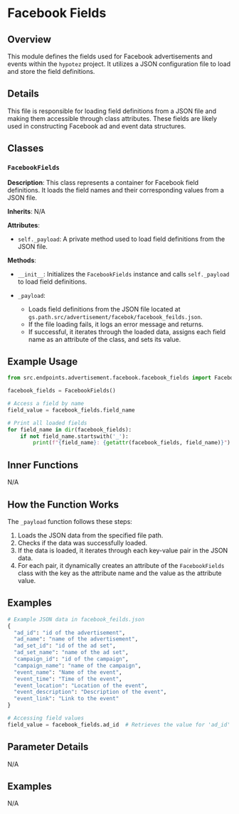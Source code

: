 # Facebook Fields

## Overview

This module defines the fields used for Facebook advertisements and events within the `hypotez` project. It utilizes a JSON configuration file to load and store the field definitions.

## Details

This file is responsible for loading field definitions from a JSON file and making them accessible through class attributes. These fields are likely used in constructing Facebook ad and event data structures.

## Classes

### `FacebookFields`

**Description**: This class represents a container for Facebook field definitions. It loads the field names and their corresponding values from a JSON file.

**Inherits**: N/A

**Attributes**:

- `self._payload`:  A private method used to load field definitions from the JSON file. 

**Methods**:

- `__init__`: Initializes the `FacebookFields` instance and calls `self._payload` to load field definitions.

- `_payload`:  
    - Loads field definitions from the JSON file located at `gs.path.src/advertisement/facebok/facebook_feilds.json`.
    - If the file loading fails, it logs an error message and returns.
    - If successful, it iterates through the loaded data, assigns each field name as an attribute of the class, and sets its value.

## Example Usage

```python
from src.endpoints.advertisement.facebook.facebook_fields import FacebookFields

facebook_fields = FacebookFields()

# Access a field by name
field_value = facebook_fields.field_name

# Print all loaded fields
for field_name in dir(facebook_fields):
    if not field_name.startswith('_'):
        print(f"{field_name}: {getattr(facebook_fields, field_name)}")
```

## Inner Functions

N/A

## How the Function Works

The `_payload` function follows these steps:

1. Loads the JSON data from the specified file path.
2. Checks if the data was successfully loaded.
3. If the data is loaded, it iterates through each key-value pair in the JSON data.
4. For each pair, it dynamically creates an attribute of the `FacebookFields` class with the key as the attribute name and the value as the attribute value.

## Examples

```python
# Example JSON data in facebook_feilds.json
{
  "ad_id": "id of the advertisement",
  "ad_name": "name of the advertisement",
  "ad_set_id": "id of the ad set",
  "ad_set_name": "name of the ad set",
  "campaign_id": "id of the campaign",
  "campaign_name": "name of the campaign",
  "event_name": "Name of the event",
  "event_time": "Time of the event",
  "event_location": "Location of the event",
  "event_description": "Description of the event",
  "event_link": "Link to the event"
}
```

```python
# Accessing field values
field_value = facebook_fields.ad_id  # Retrieves the value for 'ad_id'
```

## Parameter Details

N/A

## Examples

N/A